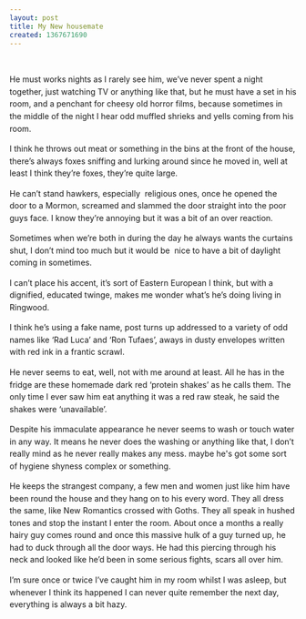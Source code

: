 ```yaml
---
layout: post
title: My New housemate
created: 1367671690
---
```

<p>&nbsp;</p><p><span style="line-height: 1.538em;">He must works nights as I rarely see him, we&rsquo;ve never spent a night together, just watching TV or anything like that, but he must have a set in his room, and a penchant for cheesy old horror films, because sometimes in the middle of the night I hear odd muffled shrieks and yells coming from his room.</span></p><p><span style="line-height: 1.538em;">I think he throws out meat or something in the bins at the front of the house, there&rsquo;s always foxes sniffing and lurking around since he moved in, well at least I think they&rsquo;re foxes, they&rsquo;re quite large.</span></p><p><span style="line-height: 1.538em;">He can&rsquo;t stand hawkers, especially&nbsp; religious ones, once he opened the door to a Mormon, screamed and slammed the door straight into the poor guys face. I know they&rsquo;re annoying but it was a bit of an over reaction.</span></p><p><span style="line-height: 1.538em;">Sometimes when we&rsquo;re both in during the day he always wants the curtains shut, I don&rsquo;t mind too much but it would be&nbsp; nice to have a bit of daylight coming in sometimes.</span></p><p><span style="line-height: 1.538em;">I can&rsquo;t place his accent, it&rsquo;s sort of Eastern European I think, but with a dignified, educated twinge, makes me wonder what&rsquo;s he&rsquo;s doing living in Ringwood.</span></p><p><span style="line-height: 1.538em;">I think he&rsquo;s using a fake name, post turns up addressed to a variety of odd names like &lsquo;Rad Luca&rsquo; and &lsquo;Ron Tufaes&rsquo;, aways in dusty envelopes written with red ink in a frantic scrawl.</span></p><p><span style="line-height: 1.538em;">He never seems to eat, well, not with me around at least. All he has in the fridge are these homemade dark red &lsquo;protein shakes&rsquo; as he calls them. The only time I ever saw him eat anything it was a red raw steak, he said the shakes were &lsquo;unavailable&rsquo;.</span></p><p><span style="line-height: 1.538em;">Despite his immaculate appearance he never seems to wash or touch water in any way. It means he never does the washing or anything like that, I don&rsquo;t&nbsp; really mind as he never really makes any mess. maybe he&#39;s got some sort of hygiene shyness complex or something.</span></p><p><span style="line-height: 1.538em;">He keeps the strangest company, a few men and women just like him have been round the house and they hang on to his every word. They all dress the same, like New Romantics crossed with Goths. They all speak in hushed tones and stop the instant I enter the room. About once a months a really hairy guy comes round and once this massive hulk of a guy turned up, he had to duck through all the door ways. He had this piercing through his neck and looked like he&rsquo;d been in some serious fights, scars all over him.</span></p><p><span style="line-height: 1.538em;">I&rsquo;m sure once or twice I&rsquo;ve caught him in my room whilst I was asleep, but whenever I think its happened I can never quite remember the next day, everything is always a bit hazy.</span></p>

